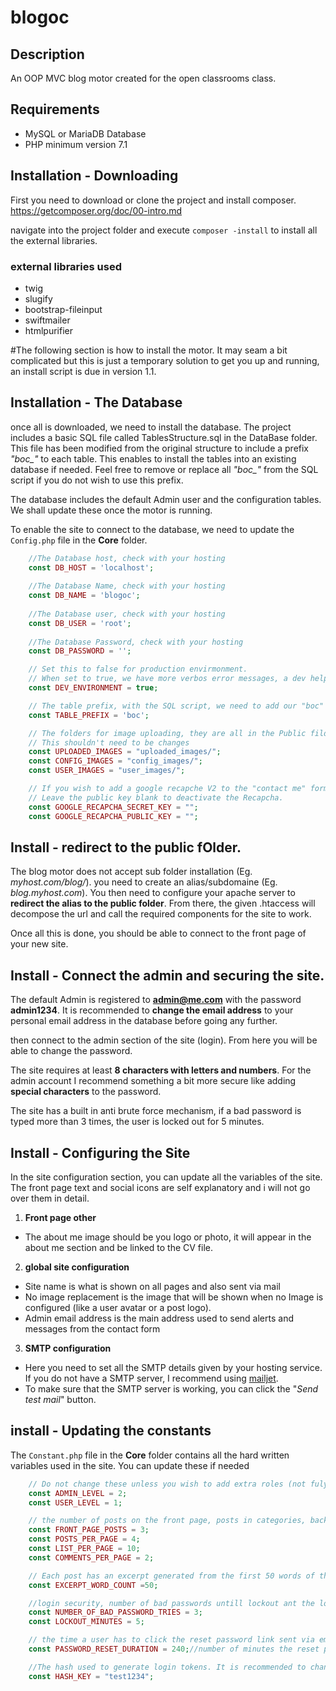 # blogoc

## Description
An OOP MVC blog motor created for the open classrooms class.

## Requirements

* MySQL or MariaDB Database
* PHP minimum version 7.1

## Installation - Downloading
First you need to download or clone the project and install composer.
https://getcomposer.org/doc/00-intro.md

navigate into the project folder and execute `composer -install` to install all the external libraries.

### external libraries used
* twig
* slugify
* bootstrap-fileinput
* swiftmailer
* htmlpurifier

#The following section is how to install the motor.
It may seam a bit complicated but this is just a temporary solution to get you up and running, an install script is due in version 1.1.

## Installation - The Database
once all is downloaded, we need to install the database. The project includes a basic SQL file called TablesStructure.sql in the DataBase folder.
This file has been modified from the original structure to include a prefix *"boc_"* to each table. This enables to install the tables into an existing database if needed.
Feel free to remove or replace all *"boc_"* from the SQL script if you do not wish to use this prefix.

The database includes the default Admin user and the configuration tables. We shall update these once the motor is running.

To enable the site to connect to the database, we need to update the `Config.php` file in the **Core** folder.
```php
    //The Database host, check with your hosting
    const DB_HOST = 'localhost';
    
    //The Database Name, check with your hosting
    const DB_NAME = 'blogoc';
    
    //The Database user, check with your hosting
    const DB_USER = 'root';
    
    //The Database Password, check with your hosting
    const DB_PASSWORD = '';

    // Set this to false for production envirmonment.
    // When set to true, we have more verbos error messages, a dev helper pannel and twig cache deactivated.
    const DEV_ENVIRONMENT = true;

    // The table prefix, with the SQL script, we need to add our "boc" prefix like below
    const TABLE_PREFIX = 'boc';

    // The folders for image uploading, they are all in the Public filder.
    // This shouldn't need to be changes
    const UPLOADED_IMAGES = "uploaded_images/";
    const CONFIG_IMAGES = "config_images/";
    const USER_IMAGES = "user_images/";

    // If you wish to add a google recapche V2 to the "contact me" form, set your Secret and Public keys here.
    // Leave the public key blank to deactivate the Recapcha.
    const GOOGLE_RECAPCHA_SECRET_KEY = "";
    const GOOGLE_RECAPCHA_PUBLIC_KEY = "";
```



## Install - redirect to the public fOlder.
The blog motor does not accept sub folder installation (Eg. *myhost.com/blog/*). you need to create an alias/subdomaine (Eg. *blog.myhost.com*).
You then need to configure your apache server to **redirect the alias to the public folder**. From there, the given .htaccess will decompose the url and call the required components for the site to work.

Once all this is done, you should be able to connect to the front page of your new site.

## Install - Connect the admin and securing the site.
The default Admin is registered to **admin@me.com** with the password **admin1234**.
It is recommended to **change the email address** to your personal email address in the database before going any further.

then connect to the admin section of the site (login). From here you will be able to change the password.

The site requires at least **8 characters with letters and numbers**. For the admin account I recommend something a bit more secure like adding **special characters** to the password.

The site has a built in anti brute force mechanism, if a bad password is typed more than 3 times, the user is locked out for 5 minutes.

## Install - Configuring the Site
In the site configuration section, you can update all the variables of the site.
The front page text and social icons are self explanatory and i will not go over them in detail.

1. **Front page other**

* The about me image should be you logo or photo, it will appear in the about me section and be linked to the CV file.

2. **global site configuration**

* Site name is what is shown on all pages and also sent via mail
* No image replacement is the image that will be shown when no Image is configured (like a user avatar or a post logo).
* Admin email address is the main address used to send alerts and messages from the contact form

3. **SMTP configuration**

* Here you need to set all the SMTP details given by your hosting service. If you do not have a SMTP server, I recommend using [mailjet](https://www.mailjet.com/).
* To make sure that the  SMTP server is working, you can click the "*Send test mail*" button.

## install - Updating the constants

The `Constant.php` file in the **Core** folder contains all the hard written variables used in the site. You can update these if needed

```php
    // Do not change these unless you wish to add extra roles (not fuly implemented yet)
    const ADMIN_LEVEL = 2;
    const USER_LEVEL = 1;

    // the number of posts on the front page, posts in categories, backend lists and comments per page
    const FRONT_PAGE_POSTS = 3;
    const POSTS_PER_PAGE = 4;
    const LIST_PER_PAGE = 10;
    const COMMENTS_PER_PAGE = 2;

    // Each post has an excerpt generated from the first 50 words of the text (unless a read more tag is used). You can change the number of words here
    const EXCERPT_WORD_COUNT =50;

    //login security, number of bad passwords untill lockout ant the lockout duration
    const NUMBER_OF_BAD_PASSWORD_TRIES = 3;
    const LOCKOUT_MINUTES = 5;

    // the time a user has to click the reset password link sent via email
    const PASSWORD_RESET_DURATION = 240;//number of minutes the reset password link is valid

    //The hash used to generate login tokens. It is recommended to change this to a random string for security reasons.
    const HASH_KEY = "test1234";
```

